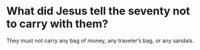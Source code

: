 # What did Jesus tell the seventy not to carry with them?

They must not carry any bag of money, any traveler’s bag, or any sandals.
